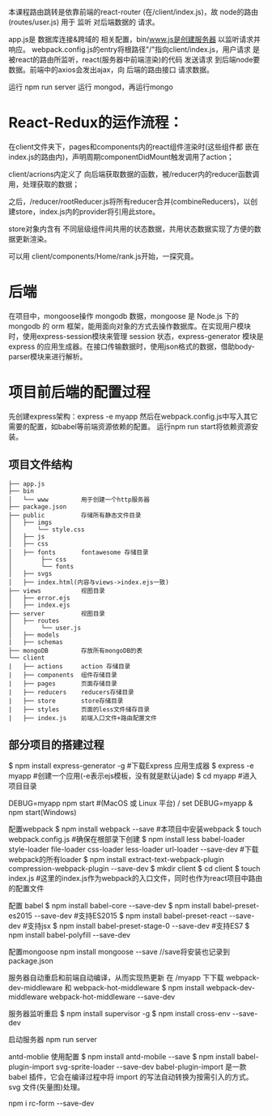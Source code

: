 
本课程路由跳转是依靠前端的react-router (在/client/index.js)，故 node的路由(routes/user.js) 用于 监听 对后端数据的 请求。

app.js是 数据库连接&跨域的 相关配置，bin/www.js是创建服务器 以监听请求并响应。
webpack.config.js的entry将根路径"/"指向client/index.js，用户请求 是被react的路由所监听，react(服务器中前端渲染)的代码 发送请求 到后端node要数据。前端中的axios会发出ajax，向 后端的路由接口 请求数据。

运行 npm run server 
运行 mongod，再运行mongo


 # React-Redux的运作流程：
 在client文件夹下，pages和components内的react组件渲染时(这些组件都 嵌在 index.js的路由内)，声明周期componentDidMount触发调用了action；

 client/acrions内定义了 向后端获取数据的函数，被/reducer内的reducer函数调用，处理获取的数据；

 之后，/reducer/rootReducer.js将所有reducer合并(combineReducers)，以创建store，index.js内的provider将引用此store。

 store对象内含有 不同层级组件间共用的状态数据，共用状态数据实现了方便的数据更新渲染。

 可以用 client/components/Home/rank.js开始，一探究竟。



# 后端
在项目中，mongoose操作 mongodb 数据，mongoose 是 Node.js 下的 mongodb 的 orm 框架，能用面向对象的方式去操作数据库。在实现用户模块时，使用express-session模块来管理 session 状态，express-generator 模块是 express 的应用生成器。在接口传输数据时，使用json格式的数据，借助body-parser模块来进行解析。

# 项目前后端的配置过程
先创建express架构：express -e myapp
然后在webpack.config.js中写入其它需要的配置，如babel等前端资源依赖的配置。
运行npm run start将依赖资源安装。



## 项目文件结构
```
├── app.js    
├── bin
│   └── www         用于创建一个http服务器
├── package.json      
├── public          存储所有静态文件目录
│   ├── imgs  
│       └── style.css
│   ├── js 
│   ├── css   
│   ├── fonts       fontawesome 存储目录
│        ├── css
│        └── fonts
│   ├── svgs
│   ├── index.html(内容与views->index.ejs一致)
├── views           视图目录
│   ├── error.ejs
│   ├── index.ejs
├── server          视图目录
│   ├── routes
│        └── user.js
│   ├── models        
|   ├── schemas
├── mongoDB         存放所有mongoDB的表 
└── client
|   ├── actions     action 存储目录
|   ├── components  组件存储目录
|   ├── pages       页面存储目录
|   ├── reducers    reducers存储目录
|   ├── store       store存储目录
|   ├── styles      页面的less文件储存目录
|   ├── index.js    前端入口文件+路由配置文件
```


## 部分项目的搭建过程
$ npm install express-generator -g #下载Express 应用生成器
$ express -e myapp   #创建一个应用(-e表示ejs模板，没有就是默认jade)
$ cd myapp #进入项目目录
 
 DEBUG=myapp npm start #(MacOS 或 Linux 平台) / set DEBUG=myapp & npm start(Windows) 


配置webpack
$ npm install webpack --save  #本项目中安装webpack
$ touch webpack.config.js  #确保在根部录下创建
$ npm install less babel-loader style-loader file-loader css-loader less-loader url-loader --save-dev #下载webpack的所有loader
$ npm install extract-text-webpack-plugin compression-webpack-plugin --save-dev
$ mkdir client
$ cd client
$ touch index.js #这里的index.js作为webpack的入口文件，同时也作为react项目中路由的配置文件

配置 babel
$ npm install babel-core --save-dev
$ npm install babel-preset-es2015 --save-dev  #支持ES2015
$ npm install babel-preset-react --save-dev #支持jsx
$ npm install babel-preset-stage-0 --save-dev #支持ES7
$ npm install babel-polyfill --save-dev 

配置mongoose
npm install mongoose --save //save将安装也记录到package.json

服务器自动重启和前端自动编译，从而实现热更新
在 /myapp 下下载 webpack-dev-middleware 和 webpack-hot-middleware
$ npm install webpack-dev-middleware webpack-hot-middleware --save-dev 

服务器监听重启
$ npm install supervisor -g
$ npm install cross-env --save-dev 

启动服务器
npm run server

antd-moblie 使用配置
$ npm install antd-mobile --save
$ npm install babel-plugin-import svg-sprite-loader --save-dev
babel-plugin-import 是一款 babel 插件，它会在编译过程中将 import 的写法自动转换为按需引入的方式。 svg 文件(矢量图)处理。


 npm i rc-form --save-dev